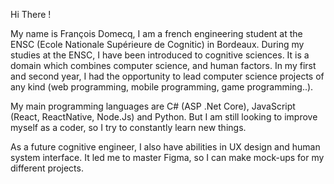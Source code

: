 
Hi There !

My name is François Domecq, I am a french engineering student at the ENSC (Ecole Nationale Supérieure de Cognitic) in Bordeaux. During my studies at the ENSC, I have been introduced to cognitive sciences. It is a domain which combines computer science, and human factors. In my first and second year, I had the opportunity to lead computer science projects of any kind (web programming, mobile programming, game programming..). 

My main programming languages are C# (ASP .Net Core), JavaScript (React, ReactNative, Node.Js) and Python. But I am still looking to improve myself as a coder, so I try to constantly learn new things. 

As a future cognitive engineer, I also have abilities in UX design and human system interface. It led me to master Figma, so I can make mock-ups for my different projects. 

